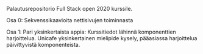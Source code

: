Palautusrepositorio Full Stack open 2020 kurssile.

Osa 0: Sekvenssikaavioita nettisivujen toiminnasta

Osa 1: Pari yksinkertaista appia: 
Kurssitiedot lähinnä komponenttien harjoittelua.
Unicafe yksinkertainen mielipide kysely, pääasiassa harjoittelua päivittyvistä komponenteista.
